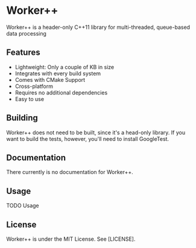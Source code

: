 # Worker++

Worker++ is a header-only C++11 library for multi-threaded, queue-based data processing

## Features
- Lightweight: Only a couple of KB in size
- Integrates with every build system
- Comes with CMake Support
- Cross-platform
- Requires no additional dependencies
- Easy to use

## Building

Worker++ does not need to be built, since it's a head-only library.
If you want to build the tests, however, you'll need to install GoogleTest.

## Documentation

There currently is no documentation for Worker++.

## Usage

TODO Usage

## License

Worker++ is under the MIT License. See [LICENSE].
